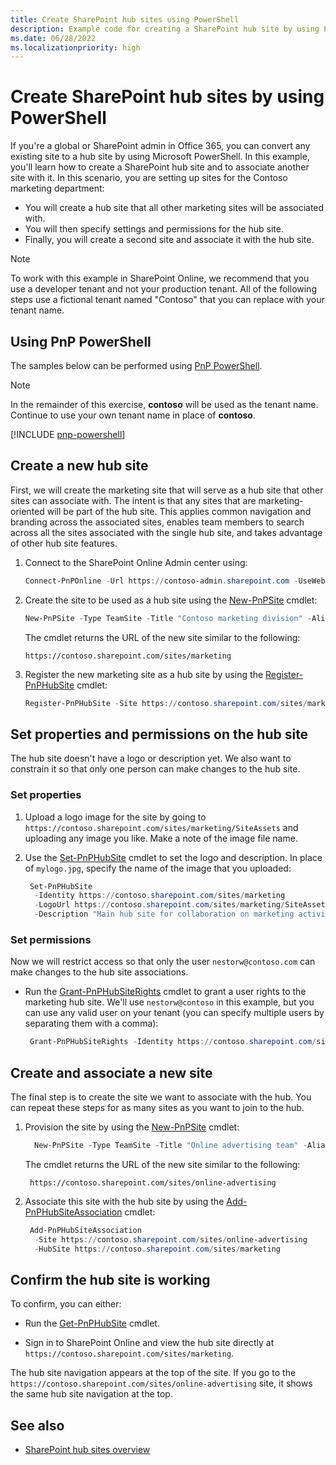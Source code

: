 ```yaml
---
title: Create SharePoint hub sites using PowerShell
description: Example code for creating a SharePoint hub site by using PowerShell.
ms.date: 06/28/2022
ms.localizationpriority: high
---
```


# Create SharePoint hub sites by using PowerShell

If you're a global or SharePoint admin in Office 365, you can convert any existing site to a hub site by using Microsoft PowerShell. In this example, you'll learn how to create a SharePoint hub site and to associate another site with it. In this scenario, you are setting up sites for the Contoso marketing department:
- You will create a hub site that all other marketing sites will be associated with.
- You will then specify settings and permissions for the hub site.
- Finally, you will create a second site and associate it with the hub site.

> [!NOTE]
> To work with this example in SharePoint Online, we recommend that you use a developer tenant and not your production tenant. All of the following steps use a fictional tenant named "Contoso" that you can replace with your tenant name.

## Using PnP PowerShell

The samples below can be performed using [PnP PowerShell](https://www.powershellgallery.com/packages/PnP.PowerShell).

> [!NOTE]
> In the remainder of this exercise, **contoso** will be used as the tenant name. Continue to use your own tenant name in place of **contoso**.

[!INCLUDE [pnp-powershell](../../../includes/snippets/open-source/pnp-powershell.md)]

## Create a new hub site

First, we will create the marketing site that will serve as a hub site that other sites can associate with. The intent is that any sites that are marketing-oriented will be part of the hub site. This applies common navigation and branding across the associated sites, enables team members to search across all the sites associated with the single hub site, and takes advantage of other hub site features.

1. Connect to the SharePoint Online Admin center using:

   ```powershell
   Connect-PnPOnline -Url https://contoso-admin.sharepoint.com -UseWebLogin
   ```

2. Create the site to be used as a hub site using the [New-PnPSite](https://pnp.github.io/powershell/cmdlets/New-PnPSite.html) cmdlet:

   ```powershell
   New-PnPSite -Type TeamSite -Title "Contoso marketing division" -Alias "marketing" -Description "Main site for collaboration for marketing teams at Contoso"
   ```

   The cmdlet returns the URL of the new site similar to the following:

   ```
   https://contoso.sharepoint.com/sites/marketing
   ```

3. Register the new marketing site as a hub site by using the [Register-PnPHubSite](https://pnp.github.io/powershell/cmdlets/Register-PnPHubSite.html) cmdlet:

   ```powershell
   Register-PnPHubSite -Site https://contoso.sharepoint.com/sites/marketing
   ```

## Set properties and permissions on the hub site

The hub site doesn't have a logo or description yet. We also want to constrain it so that only one person can make changes to the hub site.

### Set properties

1. Upload a logo image for the site by going to `https://contoso.sharepoint.com/sites/marketing/SiteAssets` and uploading any image you like. Make a note of the image file name.

2. Use the [Set-PnPHubSite](https://pnp.github.io/powershell/cmdlets/Set-PnPHubSite.html) cmdlet to set the logo and description. In place of `mylogo.jpg`, specify the name of the image that you uploaded:

   ```powershell
    Set-PnPHubSite
     -Identity https://contoso.sharepoint.com/sites/marketing
     -LogoUrl https://contoso.sharepoint.com/sites/marketing/SiteAssets/mylogo.jpg
     -Description "Main hub site for collaboration on marketing activities across Contoso"
   ```

### Set permissions

Now we will restrict access so that only the user `nestorw@contoso.com` can make changes to the hub site associations.

- Run the [Grant-PnPHubSiteRights](https://pnp.github.io/powershell/cmdlets/Grant-PnPHubSiteRights.html) cmdlet to grant a user rights to the marketing hub site. We'll use `nestorw@contoso` in this example, but you can use any valid user on your tenant (you can specify multiple users by separating them with a comma):

   ```powershell
    Grant-PnPHubSiteRights -Identity https://contoso.sharepoint.com/sites/marketing -Principals "nestorw@contoso" -Rights Join
   ```

## Create and associate a new site

The final step is to create the site we want to associate with the hub. You can repeat these steps for as many sites as you want to join to the hub.

1. Provision the site by using the [New-PnPSite](https://pnp.github.io/powershell/cmdlets/New-PnPSite.html) cmdlet:

   ```powershell
     New-PnPSite -Type TeamSite -Title "Online advertising team" -Alias "online-advertising" -Description "For collaboration on online advertising resources"
   ```

   The cmdlet returns the URL of the new site similar to the following:

   ```
    https://contoso.sharepoint.com/sites/online-advertising
   ```

2. Associate this site with the hub site by using the [Add-PnPHubSiteAssociation](https://pnp.github.io/powershell/cmdlets/Add-PnPHubSiteAssociation.html) cmdlet:

   ```powershell
    Add-PnPHubSiteAssociation
     -Site https://contoso.sharepoint.com/sites/online-advertising
     -HubSite https://contoso.sharepoint.com/sites/marketing
   ```

## Confirm the hub site is working

To confirm, you can either:

- Run the [Get-PnPHubSite](https://pnp.github.io/powershell/cmdlets/Get-PnPHubSite.html) cmdlet.

- Sign in to SharePoint Online and view the hub site directly at `https://contoso.sharepoint.com/sites/marketing`.

The hub site navigation appears at the top of the site. If you go to the `https://contoso.sharepoint.com/sites/online-advertising` site, it shows the same hub site navigation at the top.

## See also

- [SharePoint hub sites overview](hub-site-overview.md)
